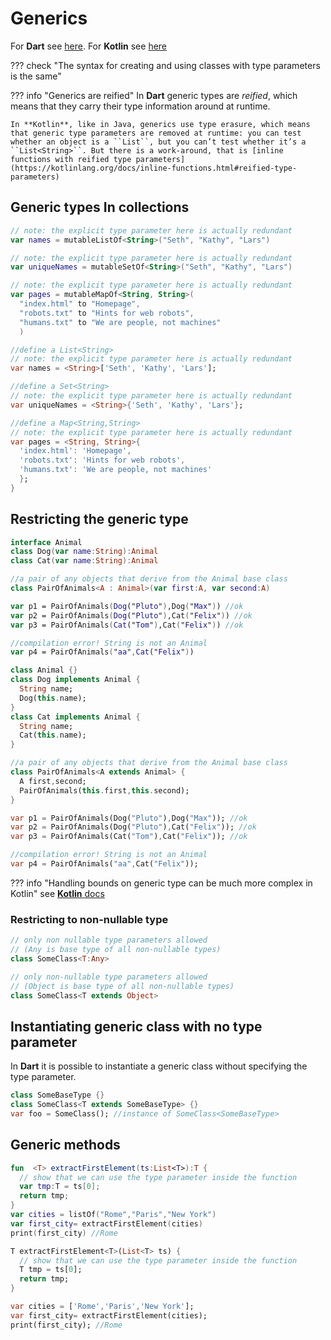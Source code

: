 # Generics
For **Dart** see [here](https://dart.dev/guides/language/language-tour#generics). For **Kotlin** see [here](https://kotlinlang.org/docs/generics.html)

??? check "The syntax for creating and using classes with type parameters is the same"

??? info "Generics are reified"
    In **Dart**  generic types are *reified*, which means that they carry their type information around at runtime.

    In **Kotlin**, like in Java, generics use type erasure, which means that generic type parameters are removed at runtime: you can test whether an object is a ``List``, but you can’t test whether it’s a ``List<String>``. But there is a work-around, that is [inline functions with reified type parameters](https://kotlinlang.org/docs/inline-functions.html#reified-type-parameters)  

## Generic types In collections

```kotlin title="Kotlin"
// note: the explicit type parameter here is actually redundant
var names = mutableListOf<String>("Seth", "Kathy", "Lars")

// note: the explicit type parameter here is actually redundant
var uniqueNames = mutableSetOf<String>("Seth", "Kathy", "Lars")

// note: the explicit type parameter here is actually redundant
var pages = mutableMapOf<String, String>(
  "index.html" to "Homepage",
  "robots.txt" to "Hints for web robots",
  "humans.txt" to "We are people, not machines"
  )
```
```dart title="Dart"
//define a List<String>
// note: the explicit type parameter here is actually redundant
var names = <String>['Seth', 'Kathy', 'Lars'];

//define a Set<String>
// note: the explicit type parameter here is actually redundant
var uniqueNames = <String>{'Seth', 'Kathy', 'Lars'};

//define a Map<String,String>
// note: the explicit type parameter here is actually redundant
var pages = <String, String>{
  'index.html': 'Homepage',
  'robots.txt': 'Hints for web robots',
  'humans.txt': 'We are people, not machines'
  };
}
```
## Restricting the generic type
```kotlin title="Kotlin"  hl_lines="6"
interface Animal 
class Dog(var name:String):Animal
class Cat(var name:String):Animal

//a pair of any objects that derive from the Animal base class
class PairOfAnimals<A : Animal>(var first:A, var second:A) 

var p1 = PairOfAnimals(Dog("Pluto"),Dog("Max")) //ok
var p2 = PairOfAnimals(Dog("Pluto"),Cat("Felix")) //ok
var p3 = PairOfAnimals(Cat("Tom"),Cat("Felix")) //ok

//compilation error! String is not an Animal
var p4 = PairOfAnimals("aa",Cat("Felix"))

```
```dart title="Dart" hl_lines="12"
class Animal {}
class Dog implements Animal {
  String name;
  Dog(this.name);
}
class Cat implements Animal {
  String name;
  Cat(this.name);
}

//a pair of any objects that derive from the Animal base class
class PairOfAnimals<A extends Animal> {
  A first,second;
  PairOfAnimals(this.first,this.second);
}

var p1 = PairOfAnimals(Dog("Pluto"),Dog("Max")); //ok
var p2 = PairOfAnimals(Dog("Pluto"),Cat("Felix")); //ok
var p3 = PairOfAnimals(Cat("Tom"),Cat("Felix")); //ok

//compilation error! String is not an Animal
var p4 = PairOfAnimals("aa",Cat("Felix"));

```
??? info "Handling bounds on generic type can be much more complex in Kotlin"
    see [**Kotlin** docs](https://kotlinlang.org/docs/generics.html#variance)

### Restricting to non-nullable type
```kotlin title="Kotlin"
// only non nullable type parameters allowed
// (Any is base type of all non-nullable types)
class SomeClass<T:Any>
```
```dart title="Dart"
// only non-nullable type parameters allowed
// (Object is base type of all non-nullable types)
class SomeClass<T extends Object>
```
## Instantiating generic class with no type parameter
In **Dart** it is possible to instantiate a generic class without specifying the type parameter. 
```dart title="Dart"
class SomeBaseType {}
class SomeClass<T extends SomeBaseType> {}
var foo = SomeClass(); //instance of SomeClass<SomeBaseType>
```
## Generic methods
```kotlin title="Kotlin"
fun  <T> extractFirstElement(ts:List<T>):T {
  // show that we can use the type parameter inside the function
  var tmp:T = ts[0];
  return tmp;
}
var cities = listOf("Rome","Paris","New York")
var first_city= extractFirstElement(cities)
print(first_city) //Rome
```
```dart title="Dart"
T extractFirstElement<T>(List<T> ts) {
  // show that we can use the type parameter inside the function
  T tmp = ts[0];
  return tmp;
}

var cities = ['Rome','Paris','New York'];
var first_city= extractFirstElement(cities);
print(first_city); //Rome
 
```



